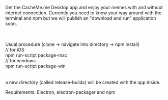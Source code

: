 Get the CacheMe.me Desktop app and enjoy your memes with and without internet connection. Currently you need to know your way around with the terminal and npm but we will publish an "download and run" application soon. 

<br>
<br>
Usual procedure (clone -> navigate into directory -> npm install) <br>
// for iOS<br>
npm run-script package-mac <br>
// for windows<br>
npm run-script package-win <br>
<br><br>
a new directory (called release-builds) will be created with the app inside.


Requirements: Electron, electron-packager and npm


